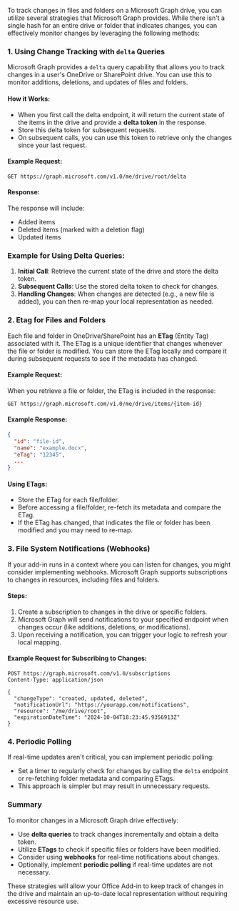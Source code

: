 To track changes in files and folders on a Microsoft Graph drive, you can utilize several strategies that Microsoft Graph provides. While there isn't a single hash for an entire drive or folder that indicates changes, you can effectively monitor changes by leveraging the following methods:

### 1. **Using Change Tracking with `delta` Queries**
Microsoft Graph provides a `delta` query capability that allows you to track changes in a user's OneDrive or SharePoint drive. You can use this to monitor additions, deletions, and updates of files and folders.

#### How it Works:
- When you first call the delta endpoint, it will return the current state of the items in the drive and provide a **delta token** in the response.
- Store this delta token for subsequent requests.
- On subsequent calls, you can use this token to retrieve only the changes since your last request.

#### Example Request:
```http
GET https://graph.microsoft.com/v1.0/me/drive/root/delta
```

#### Response:
The response will include:
- Added items
- Deleted items (marked with a deletion flag)
- Updated items

### Example for Using Delta Queries:
1. **Initial Call**: Retrieve the current state of the drive and store the delta token.
2. **Subsequent Calls**: Use the stored delta token to check for changes.
3. **Handling Changes**: When changes are detected (e.g., a new file is added), you can then re-map your local representation as needed.

### 2. **Etag for Files and Folders**
Each file and folder in OneDrive/SharePoint has an **ETag** (Entity Tag) associated with it. The ETag is a unique identifier that changes whenever the file or folder is modified. You can store the ETag locally and compare it during subsequent requests to see if the metadata has changed.

#### Example Request:
When you retrieve a file or folder, the ETag is included in the response:
```http
GET https://graph.microsoft.com/v1.0/me/drive/items/{item-id}
```

#### Example Response:
```json
{
  "id": "file-id",
  "name": "example.docx",
  "eTag": "12345",
  ...
}
```

#### Using ETags:
- Store the ETag for each file/folder.
- Before accessing a file/folder, re-fetch its metadata and compare the ETag.
- If the ETag has changed, that indicates the file or folder has been modified and you may need to re-map.

### 3. **File System Notifications (Webhooks)**
If your add-in runs in a context where you can listen for changes, you might consider implementing webhooks. Microsoft Graph supports subscriptions to changes in resources, including files and folders.

#### Steps:
1. Create a subscription to changes in the drive or specific folders.
2. Microsoft Graph will send notifications to your specified endpoint when changes occur (like additions, deletions, or modifications).
3. Upon receiving a notification, you can trigger your logic to refresh your local mapping.

#### Example Request for Subscribing to Changes:
```http
POST https://graph.microsoft.com/v1.0/subscriptions
Content-Type: application/json

{
  "changeType": "created, updated, deleted",
  "notificationUrl": "https://yourapp.com/notifications",
  "resource": "/me/drive/root",
  "expirationDateTime": "2024-10-04T18:23:45.9356913Z"
}
```

### 4. **Periodic Polling**
If real-time updates aren't critical, you can implement periodic polling:
- Set a timer to regularly check for changes by calling the `delta` endpoint or re-fetching folder metadata and comparing ETags.
- This approach is simpler but may result in unnecessary requests.

### Summary
To monitor changes in a Microsoft Graph drive effectively:
- Use **delta queries** to track changes incrementally and obtain a delta token.
- Utilize **ETags** to check if specific files or folders have been modified.
- Consider using **webhooks** for real-time notifications about changes.
- Optionally, implement **periodic polling** if real-time updates are not necessary.

These strategies will allow your Office Add-in to keep track of changes in the drive and maintain an up-to-date local representation without requiring excessive resource use.
